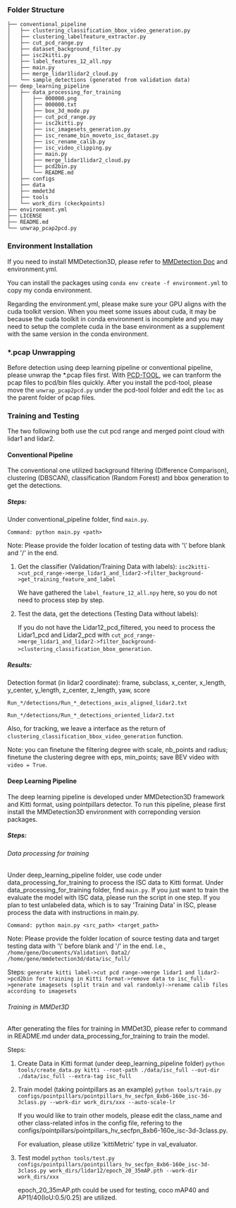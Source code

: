### Folder Structure
```
├── conventional_pipeline
│   ├── clustering_classification_bbox_video_generation.py
│   ├── clustering_labelfeature_extractor.py
│   ├── cut_pcd_range.py
│   ├── dataset_background_filter.py
│   ├── isc2kitti.py
│   ├── label_features_12_all.npy
│   ├── main.py
│   ├── merge_lidar1lidar2_cloud.py
│   └── sample_detections (generated from validation data)
├── deep_learning_pipeline
│   ├── data_processing_for_training
│   │   ├── 000000.png
│   │   ├── 000000.txt
│   │   ├── box_3d_mode.py
│   │   ├── cut_pcd_range.py
│   │   ├── isc2kitti.py
│   │   ├── isc_imagesets_generation.py
│   │   ├── isc_rename_bin_moveto_isc_dataset.py
│   │   ├── isc_rename_calib.py
│   │   ├── isc_video_clipping.py
│   │   ├── main.py
│   │   ├── merge_lidar1lidar2_cloud.py
│   │   ├── pcd2bin.py
│   │   └── README.md
│   ├── configs
│   ├── data
│   ├── mmdet3d
│   ├── tools
│   └── work_dirs (ckeckpoints)
├── environment.yml
├── LICENSE
├── README.md
└── unwrap_pcap2pcd.py
```

### Environment Installation
If you need to install MMDetection3D, please refer to [MMDetection Doc](https://mmdetection3d.readthedocs.io/en/latest/get_started.html) and environment.yml.

You can install the packages using `conda env create -f environment.yml` to copy my conda environment. 

Regarding the environment.yml, please make sure your GPU aligns with the cuda toolkit version. When you meet some issues about cuda, it may be because the cuda toolkit in conda environment is incomplete and you may need to setup the complete cuda in the base environment as a supplement with the same version in the conda environment. 

### *.pcap Unwrapping
Before detection using deep learning pipeline or conventional pipeline, please unwrap the *.pcap files first. With [PCD-TOOL](https://github.com/NEWSLabNTU/pcd-tool), we can tranform the pcap files to pcd/bin files quickly. After you install the pcd-tool, please move the `unwrap_pcap2pcd.py` under the pcd-tool folder and edit the `loc` as the parent folder of pcap files.

### Training and Testing
The two following both use the cut pcd range and merged point cloud with lidar1 and lidar2.

#### Conventional Pipeline
The conventional one utilized background filtering (Difference Comparison), clustering (DBSCAN), classification (Random Forest) and bbox generation to get the detections.
##### Steps:
Under conventional_pipeline folder, find `main.py`.

```Command: python main.py <path>```

Note: Please provide the folder location of testing data with '\\' before blank and '/' in the end.

1. Get the classifier (Validation/Training Data with labels): 
```isc2kitti->cut_pcd_range->merge_lidar1_and_lidar2->filter_background->get_training_feature_and_label```

    We have gathered the `label_feature_12_all.npy` here, so you do not need to process step by step.

2. Test the data, get the detections (Testing Data without labels):

    If you do not have the Lidar12_pcd_filtered, you need to process the Lidar1_pcd and Lidar2_pcd with `cut_pcd_range->merge_lidar1_and_lidar2->filter_background->clustering_classification_bbox_generation`.

##### Results:
Detection format (in lidar2 coordinate): frame, subclass, x_center, x_length, y_center, y_length, z_center, z_length, yaw, score

`Run_*/detections/Run_*_detections_axis_aligned_lidar2.txt`

`Run_*/detections/Run_*_detections_oriented_lidar2.txt`

Also, for tracking, we leave a interface as the return of `clustering_classification_bbox_video_generation` function.

Note: you can finetune the filtering degree with scale, nb_points and radius; finetune the clustering degree with eps, min_points; save BEV video with `video = True`.

#### Deep Learning Pipeline
The deep learning pipeline is developed under MMDetection3D framework and Kitti format, using pointpillars detector. To run this pipeline, please first install the MMDetection3D environment with correponding version packages.
##### Steps:

###### Data processing for training
Under deep_learning_pipeline folder, use code under data_processing_for_training to process the ISC data to Kitti format.
Under data_processing_for_training folder, find `main.py`. If you just want to train the evaluate the model with ISC data, please run the script in one step. If you plan to test unlabeled data, which is to say 'Training Data' in ISC, please process the data with instructions in main.py.

```Command: python main.py <src_path> <target_path>```

Note: Please provide the folder location of source testing data and target testing data with '\\' before blank and '/' in the end.
I.e., `/home/gene/Documents/Validation\ Data2/ /home/gene/mmdetection3d/data/isc_full/`

Steps:
```generate kitti label->cut pcd range->merge lidar1 and lidar2->pcd2bin for training in Kitti format->remove data to isc_full->generate imagesets (split train and val randomly)->rename calib files according to imagesets```

###### Training in MMDet3D

After generating the files for training in MMDet3D, please refer to command in README.md under data_processing_for_training to train the model.

Steps:
1. Create Data in Kitti format (under deep_learning_pipeline folder)
```python tools/create_data.py kitti --root-path ./data/isc_full --out-dir ./data/isc_full --extra-tag isc_full```

2. Train model (taking pointpillars as an example)
```python tools/train.py configs/pointpillars/pointpillars_hv_secfpn_8xb6-160e_isc-3d-3class.py --work-dir work_dirs/xxx --auto-scale-lr```

    If you would like to train other models, please edit the class_name and other class-related infos in the config file, refering to the configs/pointpillars/pointpillars_hv_secfpn_8xb6-160e_isc-3d-3class.py.

    For evaluation, please utilize 'kittiMetric' type in val_evaluator.

3. Test model
```python tools/test.py configs/pointpillars/pointpillars_hv_secfpn_8xb6-160e_isc-3d-3class.py work_dirs/lidar12/epoch_20_35mAP.pth --work-dir work_dirs/xxx```

    epoch_20_35mAP.pth could be used for testing, coco mAP40 and AP11/40(IoU:0.5/0.25) are utilized. 
